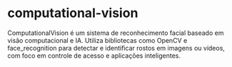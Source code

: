 # computational-vision
ComputationalVision é um sistema de reconhecimento facial baseado em visão computacional e IA. Utiliza bibliotecas como OpenCV e face_recognition para detectar e identificar rostos em imagens ou vídeos, com foco em controle de acesso e aplicações inteligentes.

